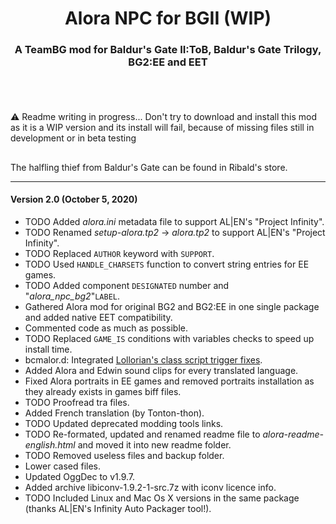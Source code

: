 <div align="center"><h1>Alora NPC for BGII (WIP)</h1>

<h3>A TeamBG mod for Baldur's Gate II:ToB, Baldur's Gate Trilogy, BG2:EE and EET<h3>

</div><br />

## 

:warning: Readme writing in progress... Don't try to download and install this mod as it is a WIP version and its install will fail, because of missing files still in development or in beta testing

## 

The halfling thief from Baldur's Gate can be found in Ribald's store.

<hr>


#### Version 2.0 (October 5, 2020)

- TODO Added *alora.ini* metadata file to support AL|EN's "Project Infinity".
- TODO Renamed *setup-alora.tp2* -> *alora.tp2* to support AL|EN's "Project Infinity".
- TODO Replaced `AUTHOR` keyword with `SUPPORT`.
- TODO Used `HANDLE_CHARSETS` function to convert string entries for EE games.
- TODO Added component `DESIGNATED` number and "*alora_npc_bg2*"`LABEL`.
- Gathered Alora mod for original BG2 and BG2:EE in one single package and added native EET compatibility.
- Commented code as much as possible.
- TODO Replaced `GAME_IS` conditions with variables checks to speed up install time.
- bcmalor.d: Integrated <a href="http://www.shsforums.net/topic/42220-fixes-for-the-big-fixpack/page-49#entry561215">Lollorian's class script trigger fixes</a>.
- Added Alora and Edwin sound clips for every translated language.
- Fixed Alora portraits in EE games and removed portraits installation as they already exists in games biff files.
- TODO Proofread tra files.
- Added French translation (by Tonton-thon).
- TODO Updated deprecated modding tools links.
- TODO Re-formated, updated and renamed readme file to *alora-readme-english.html* and moved it into new readme folder.
- TODO Removed useless files and backup folder.
- Lower cased files.
- Updated OggDec to v1.9.7.
- Added archive libiconv-1.9.2-1-src.7z with iconv licence info.
- TODO Included Linux and Mac Os X versions in the same package (thanks AL|EN's Infinity Auto Packager tool!).
